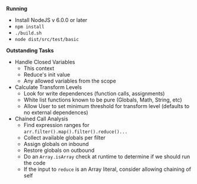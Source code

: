 **Running**

* Install NodeJS v 6.0.0 or later
* `npm install`
* `./build.sh`
* `node dist/src/test/basic`

**Outstanding Tasks**

* Handle Closed Variables
    * This context
    * Reduce's init value
    * Any allowed variables from the scope
* Calculate Transform Levels
    * Look for write dependences (function calls, assignments)
    * White list functions known to be pure (Globals, Math, String, etc)
    * Allow User to set minimum threshold for transform level (defaults to no external dependences)  
* Chained Call Analysis 
    * Find expression ranges for `arr.filter().map().filter().reduce()...`
    * Collect available globals per filter
    * Assign globals on inbound
    * Restore globals on outbound
    * Do an `Array.isArray` check at runtime to determine if we should run the code
    * If the input to `reduce` is an Array literal, consider allowing chaining of self